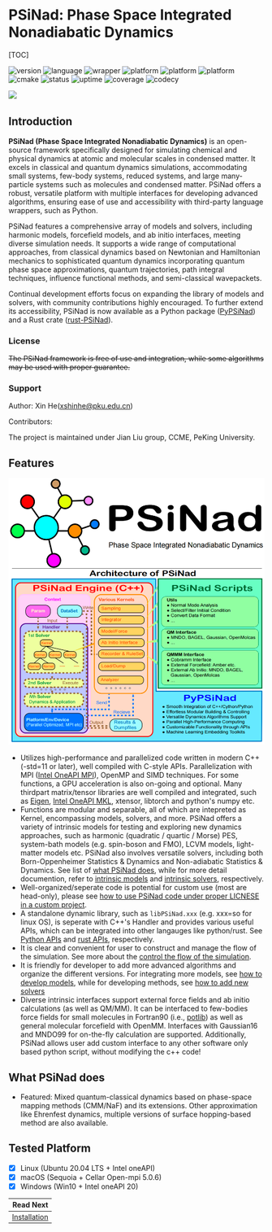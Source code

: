 # PSiNad: Phase Space Integrated Nonadiabatic Dynamics

[TOC]

![version](https://img.shields.io/badge/version-0.0.1-g)  ![language](https://img.shields.io/badge/language-c++-orange) ![wrapper](https://img.shields.io/badge/wrapper-python3-red) ![platform](https://img.shields.io/badge/platform-linux-lightgrey) ![platform](https://img.shields.io/badge/platform-macos-lightgrey) ![platform](https://img.shields.io/badge/platform-windows-lightgrey) ![cmake](https://img.shields.io/badge/cmake->3.16-yellow) ![status](https://img.shields.io/badge/status-up-blue) ![uptime](https://img.shields.io/badge/uptime-100%25-g) ![coverage](https://img.shields.io/badge/coverage-100%25-pink) ![codecy](https://img.shields.io/badge/codecy-B-g) 


![](docs/img/PSiNad.png)

## Introduction

**PSiNad (Phase Space Integrated Nonadiabatic Dynamics)** is an open-source framework specifically designed for simulating chemical and physical dynamics at atomic and molecular scales in condensed matter. It excels in classical and quantum dynamics simulations, accommodating small systems, few-body systems, reduced systems, and large many-particle systems such as molecules and condensed matter. PSiNad offers a robust, versatile platform with multiple interfaces for developing advanced algorithms, ensuring ease of use and accessibility with third-party language wrappers, such as Python.

PSiNad features a comprehensive array of models and solvers, including harmonic models, forcefield models, and ab initio interfaces, meeting diverse simulation needs. It supports a wide range of computational approaches, from classical dynamics based on Newtonian and Hamiltonian mechanics to sophisticated quantum dynamics incorporating quantum phase space approximations, quantum trajectories, path integral techniques, influence functional methods, and semi-classical wavepackets.

Continual development efforts focus on expanding the library of models and solvers, with community contributions highly encouraged. To further extend its accessibility, PSiNad is now available as a Python package ([PyPSiNad](docs/api/python.md)) and a Rust crate ([rust-PSiNad](docs/api/rust.md)).

### License

~~The PSiNad framework is free of use and integration, while some algorithms may be used with proper guarantee.~~

### Support

Author: Xin He(<xshinhe@pku.edu.cn>)

Contributors: 

The project is maintained under Jian Liu group, CCME, PeKing University.

## Features

![](docs/img/Arch_PSiNad.png)

- Utilizes high-performance and parallelized code written in modern C++ (-std=11 or later), well compiled with C-style APIs. Parallelization with MPI ([Intel OneAPI MPI](https://www.intel.cn/content/www/cn/zh/developer/tools/oneapi/toolkits.html)), OpenMP and SIMD techniques. For some functions, a GPU acceleration is also on-going and optional. Many thirdpart matrix/tensor libraries are well compiled and integrated, such as [Eigen](https://eigen.tuxfamily.org
), [Intel OneAPI MKL](https://www.intel.cn/content/www/cn/zh/developer/tools/oneapi/toolkits.html), xtensor, libtorch and python's numpy etc.
- Functions are modular and separable, all of which are intepreted as Kernel, encompassing models, solvers, and more. PSiNad offers a variety of intrinsic models for testing and exploring new dynamics approaches, such as harmonic (quadratic / quartic / Morse) PES, system-bath models (e.g. spin-boson and FMO), LCVM models, light-matter models etc. PSiNad also involves versatile solvers, including both Born-Oppenheimer Statistics & Dynamics and Non-adiabatic Statistics & Dynamics. See list of [what PSiNad does](#autotoc_md3), while for more detail documention, refer to [intrinsic models](docs/manu/models.md) and [intrinsic solvers](docs/manu/solvers.md), respectively.
- Well-organized/seperate code is potential for custom use (most are head-only), please see [how to use PSiNad code under proper LICNESE in a custom project](docs/api/libs.md). 
- A standalone dynamic library, such as `libPSiNad.xxx` (e.g. xxx=so for linux OS), is seperate with C++'s Handler and provides various useful APIs, which can be integrated into other langauges like python/rust. See [Python APIs](docs/api/python.md) and [rust APIs](docs/api/rust.md), respectively.
- It is clear and convenient for user to construct and manage the flow of the simulation. See more about the [control the flow of the simulation](docs/manu/flow.md).
- It is friendly for developer to add more advanced algorithms and organize the different versions. For integrating more models, see [how to develop models](docs/dev/dev_models.md), while for developing methods, see [how to add new solvers](docs/dev/dev_solvers.md)
- Diverse intrinsic interfaces support external force fields and ab initio calculations (as well as QM/MM). It can be interfaced to few-bodies force fields for small molecules in Fortran90 (i.e., [potlib](https://comp.chem.umn.edu/potlib)) as well as general molecular forcefield with OpenMM. Interfaces with Gaussian16 and MNDO99 for on-the-fly calculation are supported. Additionally, PSiNad allows user add custom interface to any other software only based python script, without modifying the c++ code!

## What PSiNad does

<!-- - (TO DO) MD and MD-based techniques (i.e., enhenced sampling) for classical and molecular dynamics (Whatever, THX to Sihan Wang). -->
<!-- - PIMD (techniques) for statistics for Boltzman particle, Boson/Fermion, and multi-electronic-state systems (THX to Yu Zhai). -->
<!-- - Real-time dynamics: Full semi-classical dynamics up to the HK-IVR and LCSIVR(classical Wigner). Path-integral based RPMD, CMD, and PILD-variants (Whatever, THX to Sihan Wang). -->
<!-- - Quantum dynamics built on discrete basis with a dirty realization, such as DVR, multi-configuration time-dependent Hartree (MCTDH), and tensor decomposition methods. -->
<!-- - Quantum dynamics for system-bath problem built on influence functional, including Hierarchy equation of motion (HEOM), Stochastic Schrödinger equation (SSE), Path integral techniques (QCPI). Some approximation like Redfield equation is also supported. -->
<!-- - Featured: Quantum phase space approximation, classical-wavepackets and quantum hydrodynamics (TODO). -->
- Featured: Mixed quantum-classical dynamics based on phase-space mapping methods (CMM/NaF) and its extensions. Other approximation like Ehrenfest dynamics, multiple versions of surface hopping-based method are also available.
<!-- - Further to support ab initio calculation like Hartree-Fock/DFT realization. -->

## Tested Platform

- [x] Linux (Ubuntu 20.04 LTS + Intel oneAPI) 
- [x] macOS (Sequoia + Cellar Open-mpi 5.0.6) 
- [x] Windows (Win10 + Intel oneAPI 20)

<div class="section_buttons">

|                        Read Next |
|---------------------------------:|
| [Installation](docs/installation.md) |

</div>
